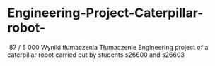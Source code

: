 # Engineering-Project-Caterpillar-robot-
​ 87 / 5 000 Wyniki tłumaczenia Tłumaczenie Engineering project of a caterpillar robot carried out by students s26600 and s26603

